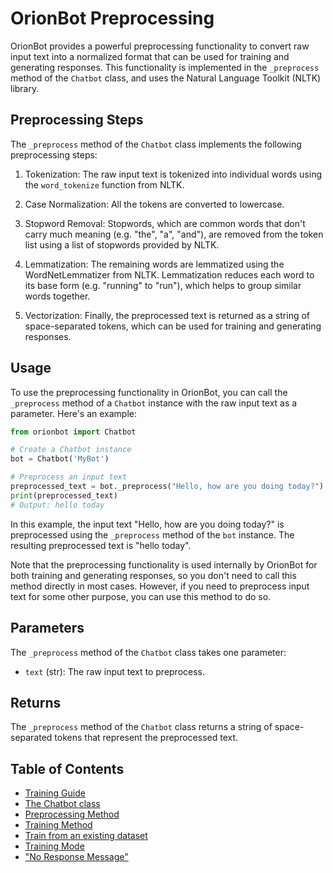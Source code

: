 # OrionBot Preprocessing

OrionBot provides a powerful preprocessing functionality to convert raw input text into a normalized format that can be used for training and generating responses. This functionality is implemented in the `_preprocess` method of the `Chatbot` class, and uses the Natural Language Toolkit (NLTK) library.

## Preprocessing Steps

The `_preprocess` method of the `Chatbot` class implements the following preprocessing steps:

1.  Tokenization: The raw input text is tokenized into individual words using the `word_tokenize` function from NLTK.
    
2.  Case Normalization: All the tokens are converted to lowercase.
    
3.  Stopword Removal: Stopwords, which are common words that don't carry much meaning (e.g. "the", "a", "and"), are removed from the token list using a list of stopwords provided by NLTK.
    
4.  Lemmatization: The remaining words are lemmatized using the WordNetLemmatizer from NLTK. Lemmatization reduces each word to its base form (e.g. "running" to "run"), which helps to group similar words together.
    
5.  Vectorization: Finally, the preprocessed text is returned as a string of space-separated tokens, which can be used for training and generating responses.
    

## Usage

To use the preprocessing functionality in OrionBot, you can call the `_preprocess` method of a `Chatbot` instance with the raw input text as a parameter. Here's an example:

```python
from orionbot import Chatbot

# Create a Chatbot instance
bot = Chatbot('MyBot')

# Preprocess an input text
preprocessed_text = bot._preprocess("Hello, how are you doing today?")
print(preprocessed_text)
# Output: hello today
```

In this example, the input text "Hello, how are you doing today?" is preprocessed using the `_preprocess` method of the `bot` instance. The resulting preprocessed text is "hello today".

Note that the preprocessing functionality is used internally by OrionBot for both training and generating responses, so you don't need to call this method directly in most cases. However, if you need to preprocess input text for some other purpose, you can use this method to do so.

## Parameters

The `_preprocess` method of the `Chatbot` class takes one parameter:

-   `text` (str): The raw input text to preprocess.

## Returns

The `_preprocess` method of the `Chatbot` class returns a string of space-separated tokens that represent the preprocessed text.

## Table of Contents
 
 - [Training Guide](TRAINING.md)
 - [The Chatbot class](CHATBOTCLASS.md)
 - [Preprocessing Method](PREPROCESSING.md)
 - [Training Method](TRAINMETHOD.md)
 - [Train from an existing dataset](DATASETTRAINING.md)
 - [Training Mode](TRAININGMODE.md)
 - ["No Response Message"](NORESPONSE.md)